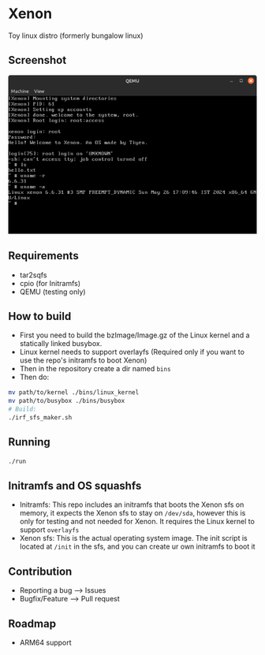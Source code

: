 # Xenon
Toy linux distro (formerly bungalow linux)
## Screenshot
![ss](Screenshot.png)
## Requirements
- tar2sqfs
- cpio (for Initramfs)
- QEMU (testing only)
## How to build
- First you need to build the bzImage/Image.gz of the Linux kernel and a statically linked busybox.
- Linux kernel needs to support overlayfs (Required only if you want to use the repo's initramfs to boot Xenon)
- Then in the repository create a dir named `bins`
- Then do:
```sh
mv path/to/kernel ./bins/linux_kernel
mv path/to/busybox ./bins/busybox
# Build:
./irf_sfs_maker.sh
```
## Running
```sh
./run
```

## Initramfs and OS squashfs
- Initramfs: This repo includes an initramfs that boots the Xenon sfs on memory, it expects the Xenon sfs to stay on `/dev/sda`, however this is only for testing and not needed for Xenon. It requires the Linux kernel to support `overlayfs`
- Xenon sfs: This is the actual operating system image. The init script is located at `/init` in the sfs, and you can create ur own initramfs to boot it

## Contribution
- Reporting a bug --> Issues
- Bugfix/Feature --> Pull request

## Roadmap
- ARM64 support
